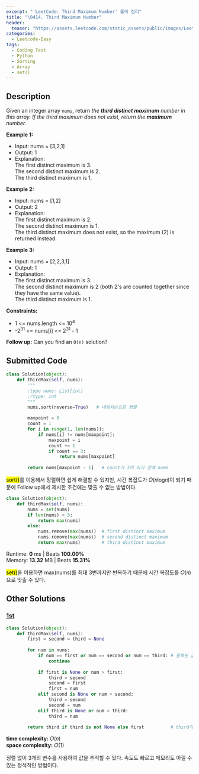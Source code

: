 ```yaml
---
excerpt: "'LeetCode: Third Maximum Number' 풀이 정리"
title: "\0414. Third Maximum Number"
header:
  teaser: "https://assets.leetcode.com/static_assets/public/images/LeetCode_Sharing.png"
categories:
  - Leetcode-Easy
tags:
  - Coding Test
  - Python
  - Sorting
  - Array
  - set()
---
```


## <i class="fa-solid fa-file-lines"></i> Description

Given an integer array `nums`, return *the **third distinct maximum** number in this array. If the third maximum does not exist, return the **maximum** number.*

**Example 1:**

- Input: nums = [3,2,1]
- Output: 1
- Explanation:   
The first distinct maximum is 3.   
The second distinct maximum is 2.   
The third distinct maximum is 1.

**Example 2:**

- Input: nums = [1,2]
- Output: 2
- Explanation:   
The first distinct maximum is 2.   
The second distinct maximum is 1.   
The third distinct maximum does not exist, so the maximum (2) is returned instead.

**Example 3:**

- Input: nums = [2,2,3,1]
- Output: 1
- Explanation:   
The first distinct maximum is 3.   
The second distinct maximum is 2 (both 2's are counted together since they have the same value).   
The third distinct maximum is 1.

**Constraints:**

- 1 <= nums.length <= 10<sup>4</sup>
- -2<sup>31</sup> <= nums[i] <= 2<sup>31</sup> - 1

**Follow up:** Can you find an `O(n)` solution?

## <i class="fa-solid fa-cloud-arrow-up"></i> Submitted Code

```python
class Solution(object):
    def thirdMax(self, nums):
        """
        :type nums: List[int]
        :rtype: int
        """
        nums.sort(reverse=True)   # 내림차순으로 정렬        

        maxpoint = 0
        count = 1
        for i in range(1, len(nums)):
            if nums[i] != nums[maxpoint]:
                maxpoint = i
                count += 1
                if count == 3:
                    return nums[maxpoint]
        
        return nums[maxpoint - 1]   # count가 3이 되기 전에 nums
```
<mark>sort()</mark>를 이용해서 정렬하면 쉽게 해결할 수 있지만, 시간 복잡도가 𝑂(𝑛log𝑛)이 되기 때문에 Follow up에서 제시한 조건에는 맞출 수 없는 방법이다.

```python
class Solution(object):
    def thirdMax(self, nums):
        nums = set(nums)
        if len(nums) < 3:
            return max(nums)
        else:
            nums.remove(max(nums))  # first distinct maximum
            nums.remove(max(nums))  # second distinct maximum
            return max(nums)        # third distinct maximum
```
<i class="fa-solid fa-clock"></i> Runtime: **0** ms \| Beats **100.00%**    
<i class="fa-solid fa-memory"></i> Memory: **13.32** MB \| Beats **15.31%**

<mark>set()</mark>을 이용하면 max(nums)를 최대 3번까지만 반복하기 때문에 시간 복잡도를 𝑂(𝑛)으로 맞출 수 있다. 

## <i class="fa-solid fa-flask"></i> Other Solutions

### <a href="https://leetcode.com/problems/third-maximum-number/solutions/6646298/master-top-3-tracking-to-find-the-third-5d054/" target="_blank">1st</a>

```python
class Solution(object):
    def thirdMax(self, nums):
        first = second = third = None
        
        for num in nums:
            if num == first or num == second or num == third: # 중복된 값은 건너뜀
                continue  
            
            if first is None or num > first:
                third = second
                second = first
                first = num
            elif second is None or num > second:
                third = second
                second = num
            elif third is None or num > third:
                third = num
        
        return third if third is not None else first          # third가 없으면 최대값 반환
```
<i class="fa-solid fa-clock"></i> **time complexity:** 𝑂(𝑛)    
<i class="fa-solid fa-memory"></i> **space complexity:** 𝑂(1)           

정렬 없이 3개의 변수를 사용하여 값을 추적할 수 있다. 속도도 빠르고 메모리도 아낄 수 있는 정석적인 방법이다.